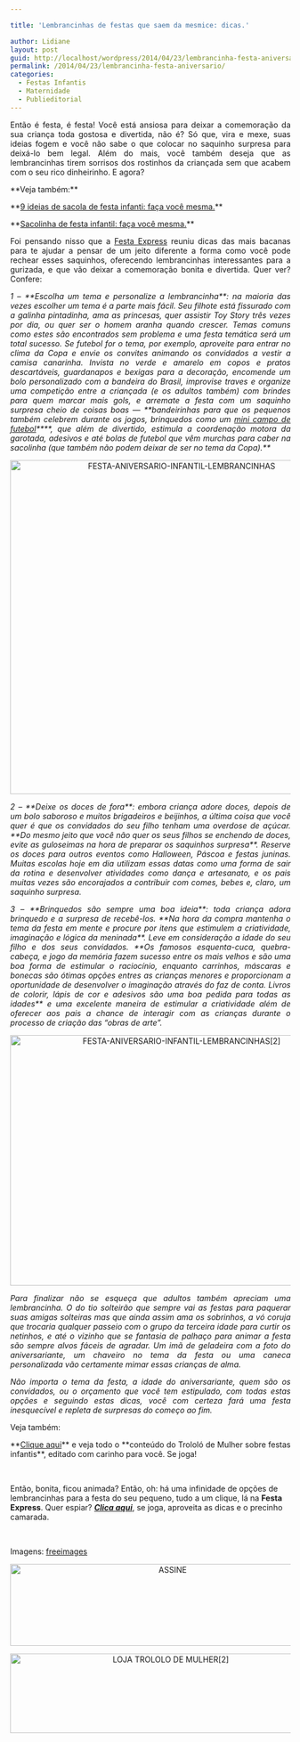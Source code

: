 ```yaml
---

title: 'Lembrancinhas de festas que saem da mesmice: dicas.'

author: Lidiane
layout: post
guid: http://localhost/wordpress/2014/04/23/lembrancinha-festa-aniversario/
permalink: /2014/04/23/lembrancinha-festa-aniversario/
categories:
  - Festas Infantis
  - Maternidade
  - Publieditorial
---
```

<p style="text-align: justify;">
  Então é festa, é festa! Você está ansiosa para deixar a comemoração da sua criança toda gostosa e divertida, não é? Só que, vira e mexe, suas ideias fogem e você não sabe o que colocar no saquinho surpresa para deixá-lo bem legal. Além do mais, você também deseja que as lembrancinhas tirem sorrisos dos rostinhos da criançada sem que acabem com o seu rico dinheirinho. E agora?
</p>

<p style="text-align: justify;">
  **Veja também:**
</p>

<p style="text-align: justify;">
  **<a href="http://www.trololodemulher.com.br/2016/01/08/sacolas-de-festa-infantil/" target="_blank">9 ideias de sacola de festa infanti: faça você mesma.</a>**
</p>

<p style="text-align: justify;">
  **<a href="http://www.trololodemulher.com.br/2015/08/07/sacolinha-de-festa-infantil/" target="_blank">Sacolinha de festa infantil: faça você mesma.</a>**
</p>

<p style="text-align: justify;" align="justify">
  Foi pensando nisso que a <a href="http://www.festaexpress.com/?Menu=PaginaInicial" target="_blank">Festa Express</a> reuniu dicas das mais bacanas para te ajudar a pensar de um jeito diferente a forma como você pode rechear esses saquinhos, oferecendo lembrancinhas interessantes para a gurizada, e que vão deixar a comemoração bonita e divertida. Quer ver? Confere:
</p>

<!--more-->

<p align="justify">
  <em>1 – **Escolha um tema e personalize a lembrancinha**: na maioria das vezes escolher um tema é a parte mais fácil. Seu filhote está fissurado com a galinha pintadinha, ama as princesas, quer assistir Toy Story três vezes por dia, ou quer ser o homem aranha quando crescer. Temas comuns como estes são encontrados sem problema e uma festa temática será um total sucesso. Se futebol for o tema, por exemplo, aproveite para entrar no clima da Copa e envie os convites animando os convidados a vestir a camisa canarinha. Invista no verde e amarelo em copos e pratos descartáveis, guardanapos e bexigas para a decoração, encomende um bolo personalizado com a bandeira do Brasil, improvise traves e organize uma competição entre a criançada (e os adultos também) com brindes para quem marcar mais gols, e arremate a festa com um saquinho surpresa cheio de coisas boas — **bandeirinhas para que os pequenos também celebrem durante os jogos, brinquedos como um <a href="http://www.festaexpress.com/produto/2035089/Mini-brinquedo-Campo-de-Futebol-(12un)" target="_blank">mini campo de futebol</a>****, que além de divertido, estimula a coordenação motora da garotada, adesivos e até bolas de futebol que vêm murchas para caber na sacolinha (que também não podem deixar de ser no tema da Copa).**</em>
</p>

<p align="center">
  <a href="http://www.trololodemulher.com.br/blog/wp-content/uploads/2014/04/FESTA-ANIVERSARIO-INFANTIL-LEMBRANCINHAS.jpg"><img class="alignnone size-full wp-image-9999" src="http://www.trololodemulher.com.br/blog/wp-content/uploads/2014/04/FESTA-ANIVERSARIO-INFANTIL-LEMBRANCINHAS.jpg" alt="FESTA-ANIVERSARIO-INFANTIL-LEMBRANCINHAS" width="600" height="600" /></a>
</p>

<p align="justify">
  <em>2 – **Deixe os doces de fora**: embora criança adore doces, depois de um bolo saboroso e muitos brigadeiros e beijinhos, a última coisa que você quer é que os convidados do seu filho tenham uma overdose de açúcar. **Do mesmo jeito que você não quer os seus filhos se enchendo de doces, evite as guloseimas na hora de preparar os saquinhos surpresa**. Reserve os doces para outros eventos como Halloween, Páscoa e festas juninas. Muitas escolas hoje em dia utilizam essas datas como uma forma de sair da rotina e desenvolver atividades como dança e artesanato, e os pais muitas vezes são encorajados a contribuir com comes, bebes e, claro, um saquinho surpresa.</em>
</p>

<p align="justify">
  <em>3 – **Brinquedos são sempre uma boa ideia**: toda criança adora brinquedo e a surpresa de recebê-los. **Na hora da compra mantenha o tema da festa em mente e procure por itens que estimulem a criatividade, imaginação e lógica da meninada**. Leve em consideração a idade do seu filho e dos seus convidados. **Os famosos esquenta-cuca, quebra-cabeça, e jogo da memória fazem sucesso entre os mais velhos e são uma boa forma de estimular o raciocínio, enquanto carrinhos, máscaras e bonecas são ótimas opções entres as crianças menores e proporcionam a oportunidade de desenvolver o imaginação através do faz de conta. Livros de colorir, lápis de cor e adesivos são uma boa pedida para todas as idades** e uma excelente maneira de estimular a criatividade além de oferecer aos pais a chance de interagir com as crianças durante o processo de criação das “obras de arte”.</em>
</p>

<p align="center">
  <a href="http://www.trololodemulher.com.br/blog/wp-content/uploads/2014/04/FESTA-ANIVERSARIO-INFANTIL-LEMBRANCINHAS2.jpg"><img class="alignnone size-full wp-image-10000" src="http://www.trololodemulher.com.br/blog/wp-content/uploads/2014/04/FESTA-ANIVERSARIO-INFANTIL-LEMBRANCINHAS2.jpg" alt="FESTA-ANIVERSARIO-INFANTIL-LEMBRANCINHAS[2]" width="600" height="450" /></a>
</p>

<p align="justify">
  <em>Para finalizar não se esqueça que adultos também apreciam uma lembrancinha. O do tio solteirão que sempre vai as festas para paquerar suas amigas solteiras mas que ainda assim ama os sobrinhos, a vó coruja que trocaria qualquer passeio com o grupo da terceira idade para curtir os netinhos, e até o vizinho que se fantasia de palhaço para animar a festa são sempre alvos fáceis de agradar. Um imã de geladeira com a foto do aniversariante, um chaveiro no tema da festa ou uma caneca personalizada vão certamente mimar essas crianças de alma.</em>
</p>

<p align="justify">
  <em>Não importa o tema da festa, a idade do aniversariante, quem são os convidados, ou o orçamento que você tem estipulado, com todas estas opções e seguindo estas dicas, você com certeza fará uma festa inesquecível e repleta de surpresas do começo ao fim.</em>
</p>

<p align="justify">
  Veja também:
</p>

<p align="justify">
  **<a href="http://www.trololodemulher.com.br/category/festas-infantis/" target="_blank">Clique aqui</a>** e veja todo o **conteúdo do Trololó de Mulher sobre festas infantis**, editado com carinho para você. Se joga!
</p>

&nbsp;

Então, bonita, ficou animada? Então, oh: há uma infinidade de opções de lembrancinhas para a festa do seu pequeno, tudo a um clique, lá na **Festa Express**. Quer espiar? **_<a href="http://www.festaexpress.com/?Menu=PaginaInicial" target="_blank">Clica aqui</a>_**, se joga, aproveita as dicas e o precinho camarada.

&nbsp;

Imagens: <a href="http://www.freeimages.com/" target="_blank">freeimages</a>

<p align="center">
  <a href="http://feedburner.google.com/fb/a/mailverify?uri=blogbichafemea&loc=pt_BR" target="_blank"><img class="alignnone size-full wp-image-14011" src="http://www.trololodemulher.com.br/blog/wp-content/uploads/2017/08/ASSINE.jpg" alt="ASSINE" width="568" height="147" /></a>
</p>

<p align="center">
  <a href="http://loja.trololodemulher.com.br/" target="_blank"><img class="alignnone wp-image-14333 size-full" src="http://www.trololodemulher.com.br/blog/wp-content/uploads/2017/10/LOJA-TROLOLO-DE-MULHER2.png" alt="LOJA TROLOLO DE MULHER[2]" width="561" height="143" /></a>
</p>